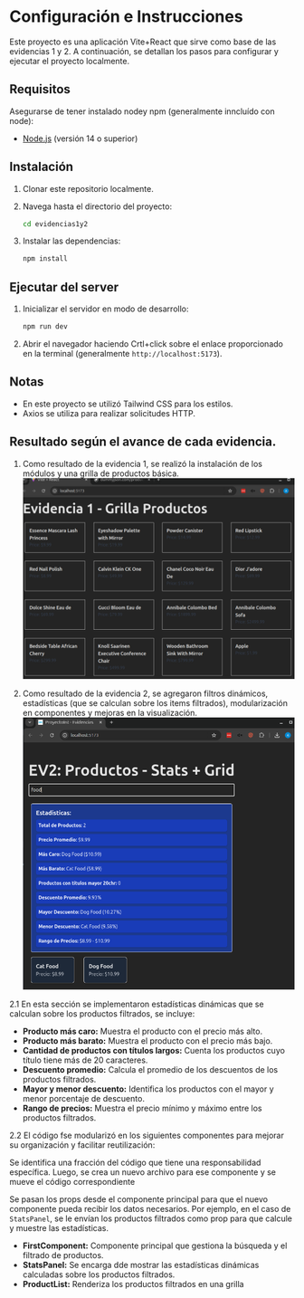 # Configuración e Instrucciones

Este proyecto es una aplicación Vite+React que sirve como base de las evidencias 1 y 2. A continuación, se detallan los pasos para configurar y ejecutar el proyecto localmente.

## Requisitos

Asegurarse de tener instalado nodey npm (generalmente inncluído con node):

- [Node.js](https://nodejs.org/) (versión 14 o superior)

## Instalación

1. Clonar este repositorio localmente.
2. Navega hasta el directorio del proyecto:

   ```bash
   cd evidencias1y2
   ```

3. Instalar las dependencias:

   ```bash
   npm install
   ```

## Ejecutar del server

1. Inicializar el servidor en modo de desarrollo:

   ```bash
   npm run dev
   ```

2. Abrir el navegador haciendo Crtl+click sobre el enlace proporcionado en la terminal (generalmente `http://localhost:5173`).


## Notas

- En este proyecto se utilizó Tailwind CSS para los estilos.
- Axios se utiliza para realizar solicitudes HTTP.

## Resultado según el avance de cada evidencia.

1. Como resultado de la evidencia 1, se realizó la instalación de los módulos y una grilla de productos básica. ![Vista de Productos](screenshots/evidencia1_working_gridProducts.png)

2. Como resultado de la evidencia 2, se agregaron filtros dinámicos, estadísticas (que se calculan sobre los items filtrados), modularización en componentes y mejoras en la visualización. ![Vista de Productos](screenshots/evidencia2_working_filter.png)

2.1 En esta sección se implementaron estadísticas dinámicas que se calculan sobre los productos filtrados, se incluye:

- **Producto más caro:** Muestra el producto con el precio más alto.
- **Producto más barato:** Muestra el producto con el precio más bajo.
- **Cantidad de productos con títulos largos:** Cuenta los productos cuyo título tiene más de 20 caracteres.
- **Descuento promedio:** Calcula el promedio de los descuentos de los productos filtrados.
- **Mayor y menor descuento:** Identifica los productos con el mayor y menor porcentaje de descuento.
- **Rango de precios:** Muestra el precio mínimo y máximo entre los productos filtrados.

2.2 El código fse modularizó en los siguientes componentes para mejorar su organización y facilitar reutilización:

Se identifica una fracción del código que tiene una responsabilidad específica. Luego, se crea un nuevo archivo para ese componente y se mueve el código correspondiente

Se pasan los props desde el componente principal para que el nuevo componente pueda recibir los datos necesarios. Por ejemplo, en el caso de `StatsPanel`, se le envían los productos filtrados como prop para que calcule y muestre las estadísticas.

- **FirstComponent:** Componente principal que gestiona la búsqueda y el filtrado de productos.
- **StatsPanel:** Se encarga dde mostrar las estadísticas dinámicas calculadas sobre los productos filtrados.
- **ProductList:** Renderiza los productos filtrados en una grilla
